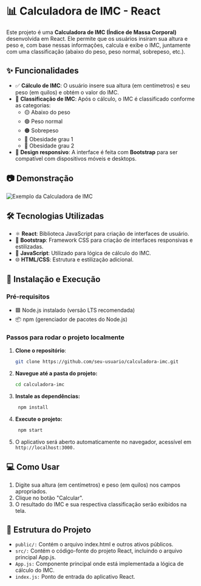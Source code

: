 # 📊 Calculadora de IMC - React

Este projeto é uma **Calculadora de IMC (Índice de Massa Corporal)** desenvolvida em React. Ele permite que os usuários insiram sua altura e peso e, com base nessas informações, calcula e exibe o IMC, juntamente com uma classificação (abaixo do peso, peso normal, sobrepeso, etc.).

## ✨ Funcionalidades

- ✅ **Cálculo de IMC**: O usuário insere sua altura (em centímetros) e seu peso (em quilos) e obtém o valor do IMC.
- 🧮 **Classificação de IMC**: Após o cálculo, o IMC é classificado conforme as categorias:
  - 🟡 Abaixo do peso
  - 🟢 Peso normal
  - 🟠 Sobrepeso
  - 🔴 Obesidade grau 1
  - 🔴 Obesidade grau 2
- 📱 **Design responsivo**: A interface é feita com **Bootstrap** para ser compatível com dispositivos móveis e desktops.

## 📷 Demonstração

![Exemplo da Calculadora de IMC](https://encrypted-tbn0.gstatic.com/images?q=tbn:ANd9GcRQrV4hIsRO_1Le88wpLpjX4lQWimQ4A7irPg&s)

## 🛠️ Tecnologias Utilizadas

- ⚛️ **React**: Biblioteca JavaScript para criação de interfaces de usuário.
- 🎨 **Bootstrap**: Framework CSS para criação de interfaces responsivas e estilizadas.
- 📜 **JavaScript**: Utilizado para lógica de cálculo do IMC.
- 🌐 **HTML/CSS**: Estrutura e estilização adicional.

## 🚀 Instalação e Execução

### Pré-requisitos

- 🟩 Node.js instalado (versão LTS recomendada)
- 📦 npm (gerenciador de pacotes do Node.js)

### Passos para rodar o projeto localmente

1. **Clone o repositório**:
   ```bash
   git clone https://github.com/seu-usuario/calculadora-imc.git
   ```

2. **Navegue até a pasta do projeto:**
   ```bash
   cd calculadora-imc
   ```
   
3. **Instale as dependências:**
     ```bash
      npm install
     ```
     
4. **Execute o projeto:**
     ```bash
      npm start
     ```
5. O aplicativo será aberto automaticamente no navegador, acessível em
   `http://localhost:3000.`

## 💻 Como Usar

1. Digite sua altura (em centímetros) e peso (em quilos) nos campos apropriados.
2. Clique no botão "Calcular".
3. O resultado do IMC e sua respectiva classificação serão exibidos na tela.

## 📁 Estrutura do Projeto

- `public/:` Contém o arquivo index.html e outros ativos públicos.
- `src/:` Contém o código-fonte do projeto React, incluindo o arquivo principal App.js.
- `App.js:` Componente principal onde está implementada a lógica de cálculo do IMC.
- `index.js:` Ponto de entrada do aplicativo React.

